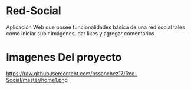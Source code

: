 # Red-Social
Aplicación Web que posee funcionalidades básica de una red social tales como iniciar subir imágenes, dar likes y agregar comentarios


# Imagenes Del proyecto

https://raw.githubusercontent.com/hssanchez17/Red-Social/master/home1.png
